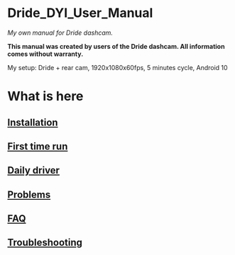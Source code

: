 # Dride_DYI_User_Manual
*My own manual for Dride dashcam.*

**This manual was created by users of the Dride dashcam. All information comes without warranty.**

My setup: Dride + rear cam, 1920x1080x60fps, 5 minutes cycle, Android 10

# What is here
## [Installation](./1.%20Installation.md)
## [First time run](./2.%20First_time_run.md)
## [Daily driver](./3.%20Daily_driver.md)
## [Problems](./4.%20Problems.md)
## [FAQ](./5.%20FAQ.md)
## [Troubleshooting](./6.%20Troubleshooting.md)
